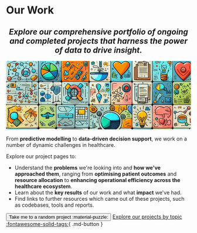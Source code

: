 # Our Work

<h2 align="center"><i>Explore our comprehensive portfolio of ongoing and completed projects that harness the power of data to drive insight.</i></h2>
<p align="center">
  <img src="../images/ourwork.jpeg" width=700></img>
</p>

From **predictive modelling** to **data-driven decision support**, we work on a number of dynamic challenges in healthcare.

Explore our project pages to:

* Understand the **problems** we're looking into and **how we've approached them**, ranging from **optimising patient outcomes** and **resource allocation** to **enhancing operational efficiency across the healthcare ecosystem**.
* Learn about the **key results** of our work and what **impact** we've had.
* Find links to further resources which came out of these projects, such as codebases, tools and reports.


<script>
    var sites = ['ds218_rap_community_of_practice', 'p24_lime', 'p12_synthvae', 'ai-deep-dive', 'c245_synpath', 'casestudy-recruitment-shortlisting', 'p32_phmdiabetes', 'ct-alignment', 'c339_sas', 'p23_stm', 'p21_synthvae', 'p31_txtrayalign2', 'p22_txtrayalign', 'data-lens', 'p42_hypergraphs2', 'bed-allocation', 'synthetic-data-pipeline', 'c399_privfinger', 'nhs-resolution', 'c338_poud', 'ambulance-delay-predictor', 'parkinsons-detection', 'ai-dictionary', 'open-safely', 'p34_hypergraphs', 'p33_patientsafetylms', 'nwas', 'long-stay', 'adrenal-lesions', 'p11_synpathdiabetes', 'renal-health-prediction', 'nursing-placement-optimisation', 'long-stay-baseline', 'clinical-coding', 'c250_nhscorpus', 'ai-skunkworks', 'casestudy-synthetic-data-pipeline', 'p43_medcat', 'p14_mcr', 'Publications'];

    function randomSite() {
        var i = parseInt(Math.random() * sites.length);
        location.href = sites[i];
    }
</script>

<button class="hero md-button md-button--primary" onclick="randomSite()" >Take me to a random project :material-puzzle:</button> [Explore our projects by topic :fontawesome-solid-tags:](./tags.md){ .md-button }
